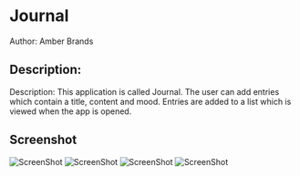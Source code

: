 # Journal
Author: Amber Brands

## Description:
Description: This application is called Journal. The user can add entries which contain a title, content and mood. Entries are added to a list which is viewed when the app is opened.

## Screenshot
![ScreenShot](https://github.com/ABra1993/Journal/blob/master/doc/screenshot1.jpg)
![ScreenShot](https://github.com/ABra1993/Journal/blob/master/doc/screenshot2.jpg)
![ScreenShot](https://github.com/ABra1993/Journal/blob/master/doc/screenshot3.jpg)
![ScreenShot](https://github.com/ABra1993/Journal/blob/master/doc/screenshot4.jpg)

